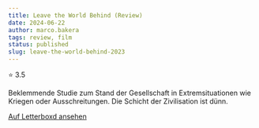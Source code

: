 ```yaml
---
title: Leave the World Behind (Review)
date: 2024-06-22
author: marco.bakera
tags: review, film
status: published
slug: leave-the-world-behind-2023
---
```


⭐ 3.5

Beklemmende Studie zum Stand der Gesellschaft in Extremsituationen wie Kriegen oder Ausschreitungen. Die Schicht der Zivilisation ist dünn.

[Auf Letterboxd ansehen](https://boxd.it/6IBLLV)

